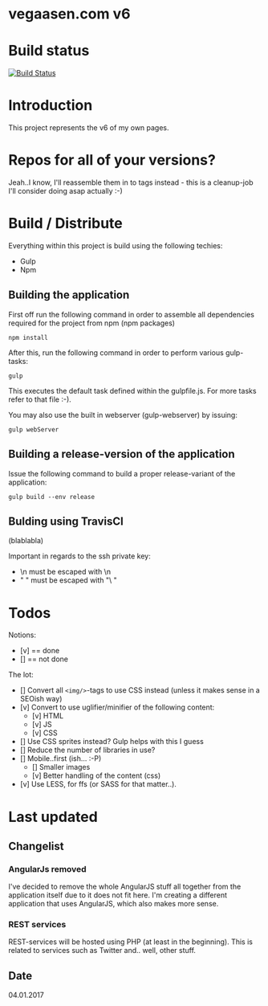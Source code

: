 # vegaasen.com v6

# Build status

[![Build Status](https://travis-ci.org/vegaasen/vegaasen_com_version6.svg?branch=VEG-001-redesign-no-angular)](https://travis-ci.org/vegaasen/vegaasen_com_version6)

# Introduction

This project represents the v6 of my own pages. 

# Repos for all of your versions?

Jeah..I know, I'll reassemble them in to tags instead - this is a cleanup-job I'll consider doing asap actually :-)

# Build / Distribute

Everything within this project is build using the following techies:

* Gulp
* Npm

## Building the application

First off run the following command in order to assemble all dependencies required for the project from npm (npm packages)

    npm install

After this, run the following command in order to perform various gulp-tasks:

    gulp

This executes the default task defined within the gulpfile.js. For more tasks refer to that file :-).

You may also use the built in webserver (gulp-webserver) by issuing:

    gulp webServer

## Building a release-version of the application

Issue the following command to build a proper release-variant of the application:

    gulp build --env release

## Bulding using TravisCI

(blablabla)

Important in regards to the ssh private key:

* \n must be escaped with \\n
* " " must be escaped with "\ "

# Todos

Notions: 
* [v] == done
* [] == not done 

The lot: 
* [] Convert all `<img/>`-tags to use CSS instead (unless it makes sense in a SEOish way)
* [v] Convert to use uglifier/minifier of the following content:
    * [v] HTML
    * [v] JS
    * [v] CSS
* [] Use CSS sprites instead? Gulp helps with this I guess
* [] Reduce the number of libraries in use?
* [] Mobile..first (ish... :-P)
    * [] Smaller images
    * [v] Better handling of the content (css)
* [v] Use LESS, for ffs (or SASS for that matter..).

# Last updated

## Changelist

### AngularJs removed

I've decided to remove the whole AngularJS stuff all together from the application itself due to it does not fit here. I'm creating a different application that uses AngularJS, which also makes more sense.

### REST services

REST-services will be hosted using PHP (at least in the beginning). This is related to services such as Twitter and.. well, other stuff. 

## Date

04.01.2017
